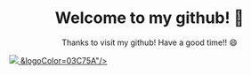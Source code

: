 <h1 align='center'> Welcome to my github! 👋 </h1>
<p align='center'>
Thanks to visit my github! Have a good time!! 😄
</p>


<!--
**Kim-SeongSu/Kim-SeongSu** is a ✨ _special_ ✨ repository because its `README.md` (this file) appears on your GitHub profile.

Here are some ideas to get you started:

- 🔭 I’m currently working on ...
- 🌱 I’m currently learning ...
- 👯 I’m looking to collaborate on ...
- 🤔 I’m looking for help with ...
- 💬 Ask me about ...
- 📫 How to reach me: ...
-  Pronouns: ...
- ⚡ Fun fact: ...
-->




<a href="mailto:kimss024@naver.com" target="_blank">
  <img src="https://img.shields.io/badge/Naver-02eb69?style=?style=flat&logo=appveyor&logo=<svg role="img" viewBox="0 0 24 24" xmlns="http://www.w3.org/2000/svg">
    <title>Naver</title>
    <path d="M16.273 12.845 7.376 0H0v24h7.726V11.156L16.624 24H24V0h-7.727v12.845Z"/path>
  </svg>&logoColor=03C75A"/>
</a>
